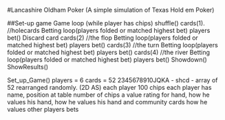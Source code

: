 #Lancashire Oldham Poker
(A simple simulation of Texas Hold em Poker)


##Set-up game
Game loop (while player has chips)
	shuffle()
	cards(1).  //holecards
	Betting loop(players folded or matched highest bet)
		players bet()
    Discard card
	cards(2)  //the flop
	Betting loop(players folded or matched highest bet)
		players bet()
	cards(3)   //the turn
	Betting loop(players folded or matched highest bet)
		players bet()
	cards(4)  //the river
	Betting loop(players folded or matched highest bet)
		players bet()
	Showdown()
ShowResults()

	
Set_up_Game()
	players = 6
	cards  = 52  2345678910JQKA -  shcd - array of 52  rearranged randomly.  (2D AS)
	each player 100 chips
	each player has
		name,
		position at table
		number of chips
		a value rating for hand, 
		how he values his hand, 
		how he values his hand and community cards
		how he values other players bets
